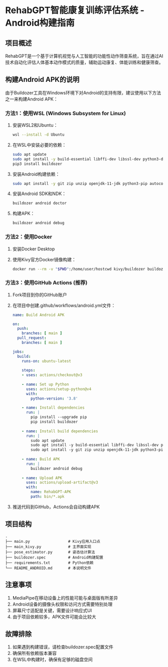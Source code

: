 # RehabGPT智能康复训练评估系统 - Android构建指南

## 项目概述

RehabGPT是一个基于计算机视觉与人工智能的功能性动作筛查系统，旨在通过AI技术自动化评估人体基本动作模式的质量，辅助运动康复、体能训练和健康筛查。

## 构建Android APK的说明

由于Buildozer工具在Windows环境下对Android的支持有限，建议使用以下方法之一来构建Android APK：

### 方法1：使用WSL (Windows Subsystem for Linux)

1. 安装WSL2和Ubuntu：
   ```bash
   wsl --install -d Ubuntu
   ```

2. 在WSL中安装必要的依赖：
   ```bash
   sudo apt update
   sudo apt install -y build-essential libffi-dev libssl-dev python3-dev python3-pip
   pip3 install buildozer
   ```

3. 安装Android构建依赖：
   ```bash
   sudo apt install -y git zip unzip openjdk-11-jdk python3-pip autoconf libtool pkg-config zlib1g-dev libncurses5-dev libncursesw5-dev libtinfo5 cmake libffi-dev libssl-dev
   ```

4. 安装Android SDK和NDK：
   ```bash
   buildozer android doctor
   ```

5. 构建APK：
   ```bash
   buildozer android debug
   ```

### 方法2：使用Docker

1. 安装Docker Desktop

2. 使用Kivy官方Docker镜像构建：
   ```bash
   docker run --rm -v "$PWD":/home/user/hostcwd kivy/buildozer buildozer android debug
   ```

### 方法3：使用GitHub Actions (推荐)

1. Fork项目到你的GitHub账户

2. 在项目中创建.github/workflows/android.yml文件：
   ```yaml
   name: Build Android APK
   
   on:
     push:
       branches: [ main ]
     pull_request:
       branches: [ main ]
   
   jobs:
     build:
       runs-on: ubuntu-latest
       
       steps:
       - uses: actions/checkout@v3
       
       - name: Set up Python
         uses: actions/setup-python@v4
         with:
           python-version: '3.8'
           
       - name: Install dependencies
         run: |
           pip install --upgrade pip
           pip install buildozer
           
       - name: Install build dependencies
         run: |
           sudo apt update
           sudo apt install -y build-essential libffi-dev libssl-dev python3-dev python3-pip
           sudo apt install -y git zip unzip openjdk-11-jdk python3-pip autoconf libtool pkg-config zlib1g-dev libncurses5-dev libncursesw5-dev libtinfo5 cmake libffi-dev libssl-dev
           
       - name: Build APK
         run: |
           buildozer android debug
           
       - name: Upload APK
         uses: actions/upload-artifact@v3
         with:
           name: RehabGPT-APK
           path: bin/*.apk
   ```

3. 推送代码到GitHub，Actions会自动构建APK

## 项目结构

```
.
├── main.py                 # Kivy应用入口点
├── main_kivy.py            # 主界面实现
├── pose_estimator.py       # 姿态估计算法
├── buildozer.spec          # Android构建配置
├── requirements.txt        # Python依赖
└── README_ANDROID.md       # 本说明文件
```

## 注意事项

1. MediaPipe在移动设备上的性能可能与桌面版有所差异
2. Android设备的摄像头权限和访问方式需要特别处理
3. 屏幕尺寸适配是关键，需要设计响应式UI
4. 由于项目依赖较多，APK文件可能会比较大

## 故障排除

1. 如果遇到构建错误，请检查buildozer.spec配置文件
2. 确保所有依赖版本兼容
3. 在WSL中构建时，确保有足够的磁盘空间